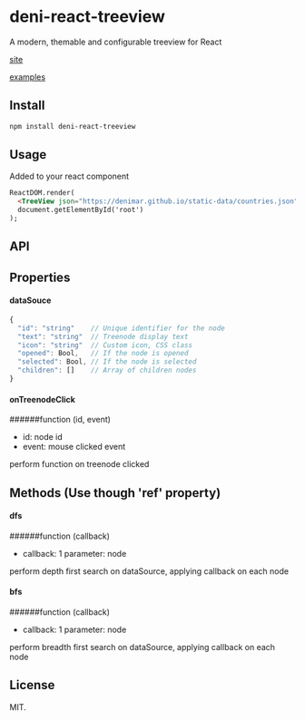 # deni-react-treeview
A modern, themable and configurable treeview for React

[site](https://denimar.github.io/deni-react-treeview/)

[examples](https://denimar.github.io/deni-react-treeview/examples)

## Install

```sh
npm install deni-react-treeview
```

## Usage

Added to your react component
```html
ReactDOM.render(
  <TreeView json="https://denimar.github.io/static-data/countries.json" showCheckbox={true} />,
  document.getElementById('root')
);
```

## API

## Properties

#### dataSouce

```javascript
{
  "id": "string"	// Unique identifier for the node
  "text": "string"  // Treenode display text
  "icon": "string"	// Custom icon, CSS class
  "opened": Bool,	// If the node is opened	
  "selected": Bool,	// If the node is selected
  "children": []	// Array of children nodes	
}
```

#### onTreenodeClick

######function (id, event)

- id: node id
- event: mouse clicked event

perform function on treenode clicked

## Methods (Use though 'ref' property)

#### dfs

######function (callback)

- callback: 1 parameter: node

perform depth first search on dataSource, applying callback  on each node

#### bfs

######function (callback)

- callback: 1 parameter: node

perform breadth first search on dataSource, applying callback  on each node

## License

MIT.
